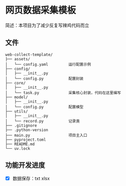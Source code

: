 # 网页数据采集模板

简述：本项目为了减少反复写辣鸡代码而立

## 文件

``` 
web-collect-template/
├── assets/
│   └── config.yaml         运行配置示例
├── config/
│   ├── __init__.py
│   └── config.py           配置封装
├── core/
│   ├── __init__.py
│   └── task.py             采集核心封装，代码在这里编写
├── model/
│   ├── __init__.py
│   └── config.py           配置模型
├── utils/
│   ├── __init__.py
│   └── record.py           记录类
├── .gitignore
├── .python-version
├── main.py                 项目主入口
├── pyproject.toml
├── README.md
└── uv.lock
```

## 功能开发进度

- [x] 数据保存：txt xlsx